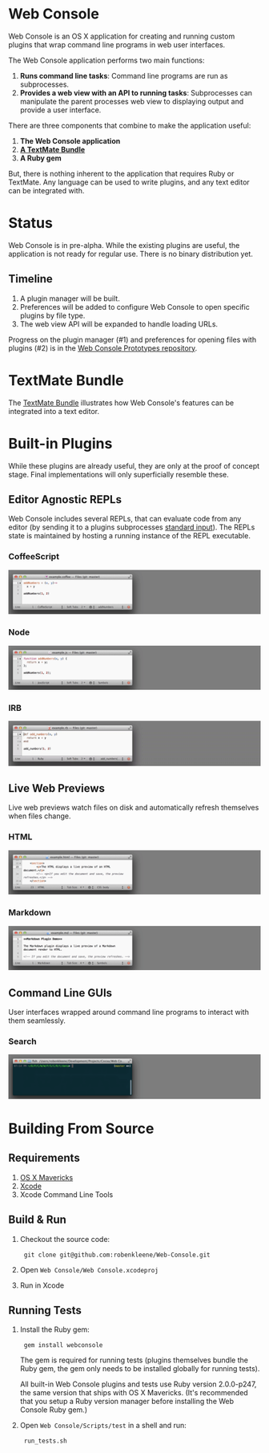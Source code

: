 # Web Console

Web Console is an OS X application for creating and running custom plugins that wrap command line programs in web user interfaces.

The Web Console application performs two main functions:

1. **Runs command line tasks**: Command line programs are run as subprocesses.
2. **Provides a web view with an API to running tasks**: Subprocesses can manipulate the parent processes web view to displaying output and provide a user interface.

There are three components that combine to make the application useful:

1. **The Web Console application**
2. **[A TextMate Bundle](https://github.com/robenkleene/Web-Console-tmbundle)**
3. **A Ruby gem**

But, there is nothing inherent to the application that requires Ruby or TextMate. Any language can be used to write plugins, and any text editor  can be integrated with.

# Status

Web Console is in pre-alpha. While the existing plugins are useful, the application is not ready for regular use. There is no binary distribution yet.

## Timeline

1. A plugin manager will be built.
2. Preferences will be added to configure Web Console to open specific plugins by file type.
3. The web view API will be expanded to handle loading URLs.

Progress on the plugin manager (#1) and preferences for opening files with plugins (#2) is in the [Web Console Prototypes repository](https://github.com/robenkleene/Web-Console-Prototypes).

# TextMate Bundle

The [TextMate Bundle](https://github.com/robenkleene/Web-Console-tmbundle) illustrates how Web Console's features can be integrated into a text editor.

# Built-in Plugins

While these plugins are already useful, they are only at the proof of concept stage. Final implementations will only superficially resemble these.

## Editor Agnostic REPLs

Web Console includes several REPLs, that can evaluate code from any editor (by sending it to a plugins subprocesses [standard input](http://en.wikipedia.org/wiki/Standard_input)). The REPLs state is maintained by hosting a running instance of the REPL executable.

### CoffeeScript

![CoffeeScript](Documentation/images/CoffeeScript.gif)

### Node

![Node](Documentation/images/Node.gif)

### IRB

![IRB](Documentation/images/IRB.gif)

## Live Web Previews

Live web previews watch files on disk and automatically refresh themselves when files change.

### HTML

![HTML](Documentation/images/HTML.gif)

### Markdown

![Markdown](Documentation/images/Markdown.gif)

## Command Line GUIs

User interfaces wrapped around command line programs to interact with them seamlessly.

### Search

![Search](Documentation/images/Search.gif)

# Building From Source

## Requirements

1. [OS X Mavericks](http://www.apple.com/osx/)
2. [Xcode](https://developer.apple.com/xcode/)
3. Xcode Command Line Tools

## Build & Run

1. Checkout the source code:

		git clone git@github.com:robenkleene/Web-Console.git

2. Open `Web Console/Web Console.xcodeproj`
3. Run in Xcode

## Running Tests

1. Install the Ruby gem:

		gem install webconsole

	The gem is required for running tests (plugins themselves bundle the Ruby gem, the gem only needs to be installed globally for running tests).

	All built-in Web Console plugins and tests use Ruby version 2.0.0-p247, the same version that ships with OS X Mavericks. (It's recommended that you setup a Ruby version manager before installing the Web Console Ruby gem.)

2. Open `Web Console/Scripts/test` in a shell and run:

		run_tests.sh
